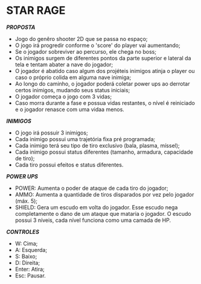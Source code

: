 # STAR RAGE

***PROPOSTA***

- Jogo do genêro shooter 2D que se passa no espaço;
- O jogo irá progredir conforme o 'score' do player vai aumentando;
- Se o jogador sobreviver ao percurso, ele chega no boss;
- Os inimigos surgem de diferentes pontos da parte superior e lateral da tela e tentam abater a nave do jogador;
- O jogador é abatido caso algum dos projéteis inimigos atinja o player ou caso o próprio colida em alguma nave inimiga;
- Ao longo do caminho, o jogador poderá coletar power ups ao derrotar certos inimigos, mudando seus status iniciais;
- O jogador começa o jogo com 3 vidas;
- Caso morra durante a fase e possua vidas restantes, o nível é reiniciado e o jogador renasce com uma vidaa menos.


***INIMIGOS***

- O jogo irá possuir 3 inimigos;
- Cada inimigo possui uma trajetória fixa pré programada;
- Cada inimigo terá seu tipo de tiro exclusivo (bala, plasma, míssel);
- Cada inimigo possui status diferentes (tamanho, armadura, capacidade de tiro);
- Cada tiro possui efeitos e status diferentes.


***POWER UPS***

- POWER: Aumenta o poder de ataque de cada tiro do jogador;
- AMMO: Aumenta a quantidade de tiros disparados por vez pelo jogador (máx. 5);
- SHIELD: Gera um escudo em volta do jogador. Esse escudo nega completamente o dano de um ataque que mataria o jogador. O escudo possui 3 níveis, cada nível funciona como uma camada de HP.


***CONTROLES***

- W: Cima;
- A: Esquerda;
- S: Baixo;
- D: Direita;
- Enter: Atira;
- Esc: Pausar.

